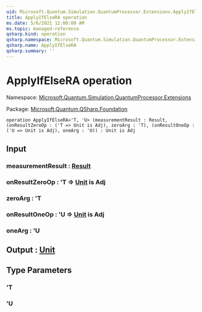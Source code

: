 ```yaml
---
uid: Microsoft.Quantum.Simulation.QuantumProcessor.Extensions.ApplyIfElseRA
title: ApplyIfElseRA operation
ms.date: 5/6/2021 12:00:00 AM
ms.topic: managed-reference
qsharp.kind: operation
qsharp.namespace: Microsoft.Quantum.Simulation.QuantumProcessor.Extensions
qsharp.name: ApplyIfElseRA
qsharp.summary: ''
---
```


# ApplyIfElseRA operation

Namespace: [Microsoft.Quantum.Simulation.QuantumProcessor.Extensions](xref:Microsoft.Quantum.Simulation.QuantumProcessor.Extensions)

Package: [Microsoft.Quantum.QSharp.Foundation](https://nuget.org/packages/Microsoft.Quantum.QSharp.Foundation)




```qsharp
operation ApplyIfElseRA<'T, 'U> (measurementResult : Result, (onResultZeroOp : ('T => Unit is Adj), zeroArg : 'T), (onResultOneOp : ('U => Unit is Adj), oneArg : 'U)) : Unit is Adj
```


## Input

### measurementResult : [Result](xref:microsoft.quantum.qsharp.valueliterals#result-literal)




### onResultZeroOp : 'T => [Unit](xref:microsoft.quantum.qsharp.valueliterals#unit-literal)  is Adj




### zeroArg : 'T




### onResultOneOp : 'U => [Unit](xref:microsoft.quantum.qsharp.valueliterals#unit-literal)  is Adj




### oneArg : 'U





## Output : [Unit](xref:microsoft.quantum.qsharp.valueliterals#unit-literal)



## Type Parameters

### 'T


### 'U

